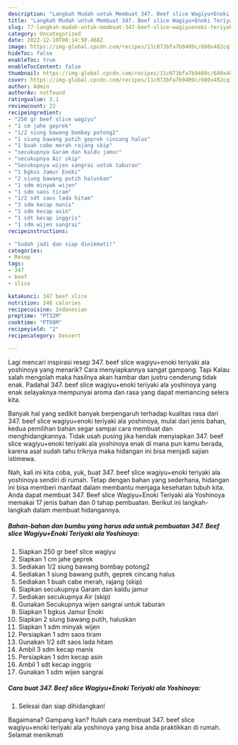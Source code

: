 ```yaml
---
description: "Langkah Mudah untuk Membuat 347. Beef slice Wagiyu+Enoki Teriyaki ala Yoshinoya, Bikin Ngiler"
title: "Langkah Mudah untuk Membuat 347. Beef slice Wagiyu+Enoki Teriyaki ala Yoshinoya, Bikin Ngiler"
slug: 77-langkah-mudah-untuk-membuat-347-beef-slice-wagiyuenoki-teriyaki-ala-yoshinoya-bikin-ngiler
category: Uncategorized
date: 2022-12-10T08:14:50.468Z
image: https://img-global.cpcdn.com/recipes/11c073bfa7b9409c/680x482cq70/347-beef-slice-wagiyuenoki-teriyaki-ala-yoshinoya-foto-resep-utama.jpg
hideToc: false
enableToc: true
enableTocContent: false
thumbnail: https://img-global.cpcdn.com/recipes/11c073bfa7b9409c/680x482cq70/347-beef-slice-wagiyuenoki-teriyaki-ala-yoshinoya-foto-resep-utama.jpg
cover: https://img-global.cpcdn.com/recipes/11c073bfa7b9409c/680x482cq70/347-beef-slice-wagiyuenoki-teriyaki-ala-yoshinoya-foto-resep-utama.jpg
author: Admin
authorAv: notfound
ratingvalue: 3.1
reviewcount: 22
recipeingredient:
- "250 gr beef slice wagiyu"
- "1 cm jahe geprek"
- "1/2 siung bawang bombay potong2"
- "1 siung bawang putih geprek cincang halus"
- "1 buah cabe merah rajang skip"
- "secukupnya Garam dan kaldu jamur"
- "secukupnya Air skip"
- "Secukupnya wijen sangrai untuk taburan"
- "1 bgkus Jamur Enoki"
- "2 siung bawang putih haluskan"
- "1 sdm minyak wijen"
- "1 sdm saos tiram"
- "1/2 sdt saos lada hitam"
- "3 sdm kecap manis"
- "1 sdm kecap asin"
- "1 sdt kecap inggris"
- "1 sdm wijen sangrai"
recipeinstructions:

- "Sudah jadi dan siap dinikmati!"
categories:
- Resep
tags:
- 347
- beef
- slice

katakunci: 347 beef slice 
nutrition: 248 calories
recipecuisine: Indonesian
preptime: "PT32M"
cooktime: "PT60M"
recipeyield: "2"
recipecategory: Dessert

---
```



Lagi mencari inspirasi resep 347. beef slice wagiyu+enoki teriyaki ala yoshinoya yang menarik? Cara menyiapkannya sangat gampang. Tapi Kalau salah mengolah maka hasilnya akan hambar dan justru cenderung tidak enak. Padahal 347. beef slice wagiyu+enoki teriyaki ala yoshinoya yang enak selayaknya mempunyai aroma dan rasa yang dapat memancing selera kita.




Banyak hal yang sedikit banyak berpengaruh terhadap kualitas rasa dari 347. beef slice wagiyu+enoki teriyaki ala yoshinoya, mulai dari jenis bahan, kedua pemilihan bahan segar sampai cara membuat dan menghidangkannya. Tidak usah pusing jika hendak menyiapkan 347. beef slice wagiyu+enoki teriyaki ala yoshinoya enak di mana pun kamu berada, karena asal sudah tahu triknya maka hidangan ini bisa menjadi sajian istimewa.


Nah, kali ini kita coba, yuk, buat 347. beef slice wagiyu+enoki teriyaki ala yoshinoya sendiri di rumah. Tetap dengan bahan yang sederhana, hidangan ini bisa memberi manfaat dalam membantu menjaga kesehatan tubuh kita. Anda dapat membuat 347. Beef slice Wagiyu+Enoki Teriyaki ala Yoshinoya memakai 17 jenis bahan dan 0 tahap pembuatan. Berikut ini langkah-langkah dalam membuat hidangannya.

<!--inarticleads1-->

##### Bahan-bahan dan bumbu yang harus ada untuk pembuatan 347. Beef slice Wagiyu+Enoki Teriyaki ala Yoshinoya:

1. Siapkan 250 gr beef slice wagiyu
1. Siapkan 1 cm jahe geprek
1. Sediakan 1/2 siung bawang bombay potong2
1. Sediakan 1 siung bawang putih, geprek cincang halus
1. Sediakan 1 buah cabe merah, rajang (skip)
1. Siapkan secukupnya Garam dan kaldu jamur
1. Sediakan secukupnya Air (skip)
1. Gunakan Secukupnya wijen sangrai untuk taburan
1. Siapkan 1 bgkus Jamur Enoki
1. Siapkan 2 siung bawang putih, haluskan
1. Siapkan 1 sdm minyak wijen
1. Persiapkan 1 sdm saos tiram
1. Gunakan 1/2 sdt saos lada hitam
1. Ambil 3 sdm kecap manis
1. Persiapkan 1 sdm kecap asin
1. Ambil 1 sdt kecap inggris
1. Gunakan 1 sdm wijen sangrai




<!--inarticleads2-->

##### Cara buat 347. Beef slice Wagiyu+Enoki Teriyaki ala Yoshinoya:


1. Selesai dan siap dihidangkan!



Bagaimana? Gampang kan? Itulah cara membuat 347. beef slice wagiyu+enoki teriyaki ala yoshinoya yang bisa anda praktikkan di rumah. Selamat menikmati

